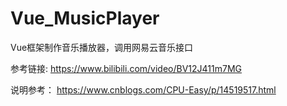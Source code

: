 # Vue_MusicPlayer
Vue框架制作音乐播放器，调用网易云音乐接口

参考链接:
https://www.bilibili.com/video/BV12J411m7MG

说明参考：
https://www.cnblogs.com/CPU-Easy/p/14519517.html



